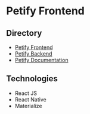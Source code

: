 # Petify Frontend
## Directory
* [Petify Frontend](https://github.com/vampirekun/petify-frontend)
* [Petify Backend](https://github.com/vampirekun/petify-backend)
* [Petify Documentation](https://github.com/vampirekun/petify-docs)

## Technologies
* React JS
* React Native
* Materialize
